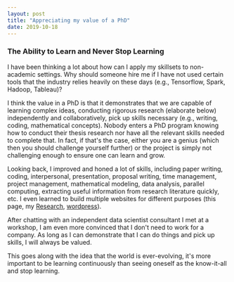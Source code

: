 ```yaml
---
layout: post
title: "Appreciating my value of a PhD"
date: 2019-10-18
---
```


### The Ability to Learn and Never Stop Learning
I have been thinking a lot about how can I apply my skillsets to non-academic settings. Why should someone hire me if I have not used certain tools that the industry relies heavily on these days (e.g., Tensorflow, Spark, Hadoop, Tableau)?

I think the value in a PhD is that it demonstrates that we are capable of learning complex ideas, conducting rigorous research (elaborate below) independently and collaboratively, pick up skills necessary (e.g., writing, coding, mathematical concepts). Nobody enters a PhD program knowing how to conduct their thesis research nor have all the relevant skills needed to complete that. In fact, if that's the case, either you are a genius (which then you should challenge yourself further) or the project is simply not challenging enough to ensure one can learn and grow.

Looking back, I improved and honed a lot of skills, including paper writing, coding, interpersonal, presentation, proposal writing, time management, project management, mathematical modeling, data analysis, parallel computing, extracting useful information from research literature quickly, etc. I even learned to build multiple websites for different purposes (this page, my [Research](https://www.astro.cornell.edu/~tleung), [wordpress](https://www.astro.cornell.edu/~tleung/wordpress)).

After chatting with an independent data scientist consultant I met at a workshop, I am even more convinced that I don't need to work for a company. As long as I can demonstrate that I can do things and pick up skills, I will always be valued.

This goes along with the idea that the world is ever-evolving, it's more important to be learning continuously than seeing oneself as the know-it-all and stop learning.
